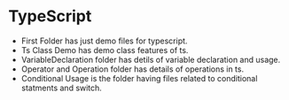 # TypeScript
- First Folder has just demo files for typescript.
- Ts Class Demo has demo class features of ts.
- VariableDeclaration folder has detils of variable declaration and usage.
- Operator and Operation folder has details of operations in ts.
- Conditional Usage is the folder having files related to conditional statments and switch.